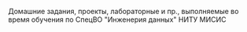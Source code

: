Домашние задания, проекты, лабораторные и пр., выполняемые во время обучения по СпецВО "Инженерия данных" НИТУ МИСИС
